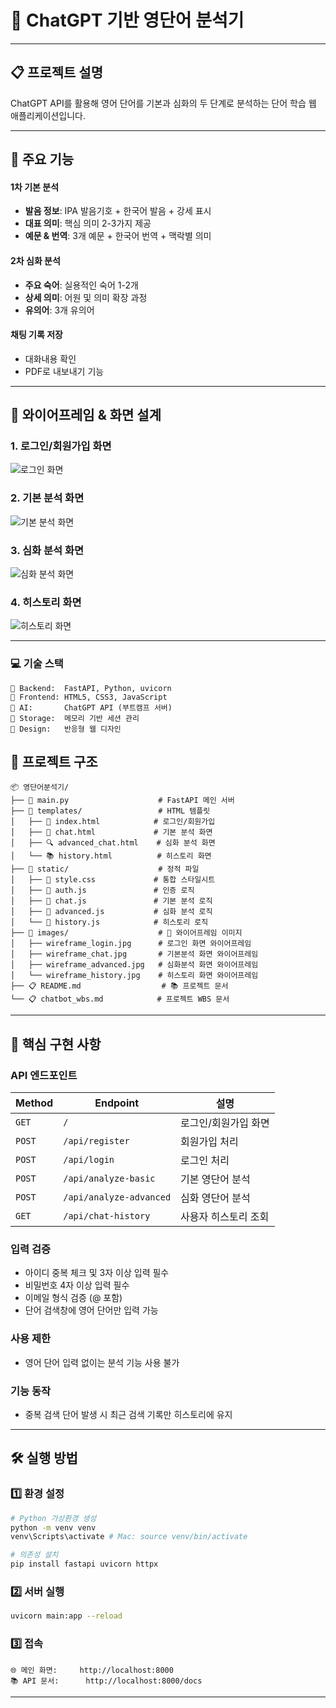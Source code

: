 # 🚀 ChatGPT 기반 영단어 분석기

---

## 📋 프로젝트 설명
ChatGPT API를 활용해 영어 단어를 기본과 심화의 두 단계로 분석하는 단어 학습 웹 애플리케이션입니다.

---

## 🌟 **주요 기능**

#### **1차 기본 분석**
- **발음 정보**: IPA 발음기호 + 한국어 발음 + 강세 표시
- **대표 의미**: 핵심 의미 2-3가지 제공
- **예문 & 번역**: 3개 예문 + 한국어 번역 + 맥락별 의미

#### **2차 심화 분석**
- **주요 숙어**: 실용적인 숙어 1-2개
- **상세 의미**: 어원 및 의미 확장 과정
- **유의어**: 3개 유의어

#### **채팅 기록 저장**
- 대화내용 확인
- PDF로 내보내기 기능  

---

## 🎨 **와이어프레임 & 화면 설계**

### **1. 로그인/회원가입 화면**
![로그인 화면](images/wireframe_login.jpg)

### **2. 기본 분석 화면**
![기본 분석 화면](images/wireframe_chat.jpg)  

### **3. 심화 분석 화면**
![심화 분석 화면](images/wireframe_advanced.jpg)

### **4. 히스토리 화면**
![히스토리 화면](images/wireframe_history.jpg)

---

### 💻 **기술 스택**
```
🔧 Backend:  FastAPI, Python, uvicorn
🎨 Frontend: HTML5, CSS3, JavaScript
🤖 AI:       ChatGPT API (부트캠프 서버)
💾 Storage:  메모리 기반 세션 관리
📱 Design:   반응형 웹 디자인
```


## 📁 **프로젝트 구조**

```
📦 영단어분석기/
├── 🐍 main.py                    # FastAPI 메인 서버
├── 📂 templates/                 # HTML 템플릿
│   ├── 🔐 index.html            # 로그인/회원가입
│   ├── 📝 chat.html             # 기본 분석 화면
│   ├── 🔍 advanced_chat.html    # 심화 분석 화면
│   └── 📚 history.html          # 히스토리 화면
├── 📂 static/                    # 정적 파일
│   ├── 🎨 style.css             # 통합 스타일시트
│   ├── 🔑 auth.js               # 인증 로직
│   ├── 💬 chat.js               # 기본 분석 로직
│   ├── 🔬 advanced.js           # 심화 분석 로직
│   └── 📖 history.js            # 히스토리 로직
├── 📂 images/                    # 📸 와이어프레임 이미지
│   ├── wireframe_login.jpg      # 로그인 화면 와이어프레임
│   ├── wireframe_chat.jpg       # 기본분석 화면 와이어프레임
│   ├── wireframe_advanced.jpg   # 심화분석 화면 와이어프레임
│   └── wireframe_history.jpg    # 히스토리 화면 와이어프레임
├── 📋 README.md                  # 📚 프로젝트 문서
└── 📋 chatbot_wbs.md            # 프로젝트 WBS 문서
```

---

## 🎯 **핵심 구현 사항**

### **API 엔드포인트**

| Method | Endpoint | 설명 |
|--------|----------|------|
| `GET` | `/` | 로그인/회원가입 화면 |
| `POST` | `/api/register` | 회원가입 처리 |
| `POST` | `/api/login` | 로그인 처리 |
| `POST` | `/api/analyze-basic` | 기본 영단어 분석 |
| `POST` | `/api/analyze-advanced` | 심화 영단어 분석 |
| `GET` | `/api/chat-history` | 사용자 히스토리 조회 |

### 입력 검증
- 아이디 중복 체크 및 3자 이상 입력 필수
- 비밀번호 4자 이상 입력 필수  
- 이메일 형식 검증 (@ 포함)
- 단어 검색창에 영어 단어만 입력 가능

### 사용 제한
- 영어 단어 입력 없이는 분석 기능 사용 불가

### 기능 동작
- 중복 검색 단어 발생 시 최근 검색 기록만 히스토리에 유지
---



## 🛠️ **실행 방법**

### 1️⃣ **환경 설정**
```bash
# Python 가상환경 생성
python -m venv venv
venv\Scripts\activate # Mac: source venv/bin/activate  

# 의존성 설치
pip install fastapi uvicorn httpx
```

### 2️⃣ **서버 실행**
```bash
uvicorn main:app --reload
```

### 3️⃣ **접속**
```
🌐 메인 화면:     http://localhost:8000
📚 API 문서:      http://localhost:8000/docs
```

---


